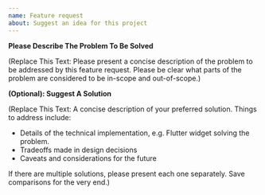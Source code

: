 ```yaml
---
name: Feature request
about: Suggest an idea for this project
---
```


<!--
If you are reporting a new issue, make sure that we do not have any duplicates
already open. You can ensure this by searching the issue list for this
repository. If there is a duplicate, please close your issue and add a comment
to the existing issue instead.

---------------------------------------------------
GENERAL SUPPORT INFORMATION
---------------------------------------------------

The GitHub issue tracker is for bug reports and feature requests.
General support can be found at the following locations:

- Flet discussions - https://github.com/flet-dev/flet/discussions
- Flet Discord server - https://discord.gg/dzWXP8SHG8
- Post a question on StackOverflow, using "flet" tag
-->

**Please Describe The Problem To Be Solved**

(Replace This Text: Please present a concise description of the problem to be addressed by this feature request. Please be clear what parts of the problem are considered to be in-scope and out-of-scope.)

**(Optional): Suggest A Solution**

(Replace This Text: A concise description of your preferred solution. Things to address include:
* Details of the technical implementation, e.g. Flutter widget solving the problem.
* Tradeoffs made in design decisions
* Caveats and considerations for the future

If there are multiple solutions, please present each one separately. Save comparisons for the very end.)

